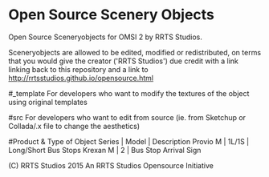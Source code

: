 # Open Source Scenery Objects
Open Source Sceneryobjects for OMSI 2 by RRTS Studios.

Sceneryobjects are allowed to be edited, modified or redistributed, on terms that you would give the creator ('RRTS Studios') due credit with a link linking back to this repository and a link to http://rrtsstudios.github.io/opensource.html

#_template
For developers who want to modify the textures of the object using original templates

#src
For developers who want to edit from source (ie. from Sketchup or Collada/.x file to change the aesthetics)

#Product & Type of Object
Series | Model | Description
Provio M | 1L/1S | Long/Short Bus Stops
Krexan M | 2 | Bus Stop Arrival Sign

(C) RRTS Studios 2015
An RRTS Studios Opensource Initiative